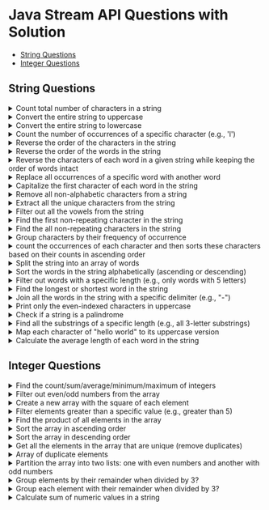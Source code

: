 # Java Stream API Questions with Solution

- [String Questions](#string-questions)
- [Integer Questions](#integer-questions)

## String Questions

<details>
  <summary>Count total number of characters in a string</summary>

```java
public static void main(String[] args)
{
    String str = "hello world";

    long count = str.chars().count();

    System.out.println(count);
}
```

</details>

<details>
 <summary>Convert the entire string to uppercase</summary>

```java
public static void main(String[] args)
{
    String str = "hello world";

    String upperCaseStr = str.chars()
            .mapToObj(Character::toString)
            .map(String::toUpperCase)
            .collect(Collectors.joining());

    System.out.println(upperCaseStr);
}
```

</details>

<details>
  <summary>Convert the entire string to lowercase</summary>

```java
  public static void main(String[] args)
{
    String str = "HELLO WORLD";

    String lowerCaseStr = str.chars()
            .mapToObj(Character::toString)
            .map(String::toLowerCase)
            .collect(Collectors.joining());

    System.out.println(lowerCaseStr);
}
```

</details>

<details>
  <summary>Count the number of occurrences of a specific character (e.g., 'l')</summary>

#### solution-1

```java
  public static void main(String[] args)
{
    String str = "Hello Lost World";

    long count = str.chars()
            .filter(ch -> ch == 'L' || ch == 'l')
            .count();

    System.out.println(count);
}
```

#### solution-2

```java
  public static void main(String[] args)
{
    String str = "Hello Lost World";

    long count = str.chars()
            .mapToObj(Character::toLowerCase)
            .filter(ch -> ch == 'l')
            .count();

    System.out.println(count);
}
```

</details>

<details>
<summary>Reverse the order of the characters in the string</summary>

#### solution-1

```java
public static void main(String[] args)
{
    String str = "hello world";

    String reverseStr = str.chars()
            .mapToObj(Character::toString)
            .reduce((str1, str2) -> str2 + str1)
            .orElseThrow();

    System.out.println(reverseStr);
}
```

#### solution-2

```java
public static void main(String[] args)
{
    String str = "hello world";

    String reverseStr = IntStream.range(0, str.length())
            .mapToObj(i -> String.valueOf(str.charAt(str.length() - i - 1)))
            .collect(Collectors.joining());

    System.out.println(reverseStr);
}
```

</details>

<details>
<summary>Reverse the order of the words in the string</summary>

```java
  public static void main(String[] args)
  {
      String str = "the quick brown fox jumps over the lazy dog";

      String newStr = Arrays.stream(str.split("\\s+"))
              .reduce((string, string2) -> string2 + " " + string)
              .orElseThrow();

      System.out.println(newStr);
  }
```

</details>

<details>
<summary>Reverse the characters of each word in a given string while keeping the order of words intact</summary>

```java
  public static void main(String[] args)
  {
      String str = "hello world";

      String newStr = Stream.of(str.split("\\s+"))
              .map(val -> new StringBuilder(val).reverse())
              .collect(Collectors.joining(" "));

      System.out.println(newStr);
  }
```

</details>

<details>
  <summary>Replace all occurrences of a specific word with another word</summary>

```java
  public static void main(String[] args)
  {
      String str = "Banana is tasty, but some people prefer Banana pie.";

      String newStr = Stream.of(str.split("\\s+"))
              .map(val -> val.equalsIgnoreCase("Banana") ? "Apple" : val)
              .collect(Collectors.joining(" "));

      System.out.println(newStr);
  }
```

</details>

<details>
  <summary>Capitalize the first character of each word in the string</summary>

```java
  public static void main(String[] args)
  {
      String str = "The quick brown fox jumps over the lazy dog";

      String newStr = Stream.of(str.split("\\s+"))
              .map(val -> Character.toUpperCase(val.charAt(0)) + val.substring(1))
              .collect(Collectors.joining(" "));

      System.out.println(newStr);
  }
```

</details>

<details>
  <summary>Remove all non-alphabetic characters from a string</summary>

```java
  public static void main(String[] args)
  {
      String str = "Th3 qu!ck br0wn f0x jump$ 0ver the l4zy d0g";

      String sanitizeStr = str.chars()
              .filter(Character::isLetter)
              .mapToObj(Character::toString)
              .collect(Collectors.joining());

      System.out.println(sanitizeStr);
  }
```

</details>

<details>
  <summary>Extract all the unique characters from the string</summary>

```java
  public static void main(String[] args)
  {
      String str = "hello world";

      String newStr = str.chars()
              .mapToObj(Character::toString)
              .distinct().collect(Collectors.joining());

      System.out.println(newStr);
  }
```

</details>

<details>
  <summary>Filter out all the vowels from the string</summary>

```java
  public static void main(String[] args)
  {
      String str = "The quick brown fox jumps over the lazy dog";
      String vowels = "aeiou";

      String newStr = str.chars()
              .mapToObj(Character::toString)
              .filter(val -> !vowels.contains(val))
              .collect(Collectors.joining());

      System.out.println(newStr);
  }
```

</details>

<details>
  <summary>Find the first non-repeating character in the string</summary>

```java
  public static void main(String[] args)
  {
      String str = "the quick brown fox jumps over the lazy dog";

      String newStr = str.chars()
              .mapToObj(Character::toString)
              .collect(Collectors.groupingBy(Function.identity(), LinkedHashMap::new, Collectors.counting()))
              .entrySet().stream()
              .filter(entry -> entry.getValue() == 1)
              .map(Map.Entry::getKey)
              .findFirst().orElseThrow();

      System.out.println(newStr);
  }
```

</details>

<details>
  <summary>Find the all non-repeating characters in the string</summary>

```java
  public static void main(String[] args)
  {
      String str = "the quick brown fox jumps over the lazy dog";

      List<String> map = str.chars()
              .mapToObj(Character::toString)
              .collect(Collectors.groupingBy(Function.identity(), Collectors.counting()))
              .entrySet().stream()
              .filter(entry -> entry.getValue() == 1)
              .map(Map.Entry::getKey)
              .collect(Collectors.toList());

      System.out.println(map);
  }
```

</details>

<details>
  <summary>Group characters by their frequency of occurrence</summary>

```java
  public static void main(String[] args)
  {
      String str = "the quick brown fox jumps over the lazy dog";

      Map<String, Long> map = str.chars()
              .mapToObj(Character::toString)
              .collect(Collectors.groupingBy(Function.identity(), Collectors.counting()));

      System.out.println(map);
  }
```

</details>

<details>
  <summary>count the occurrences of each character and then sorts these characters based on their counts in ascending order</summary>

#### solution-1
```java
  public static void main(String[] args)
  {
      String str = "the quick brown fox jumps over the lazy dog";

      Map<String, Long> map = str.chars()
              .mapToObj(Character::toString)
              .collect(Collectors.groupingBy(Function.identity(), Collectors.counting()))
              .entrySet().stream()
              .sorted(Map.Entry.comparingByValue())
              .collect(Collectors.toMap(Map.Entry::getKey, Map.Entry::getValue, (e1, e2) -> e1, LinkedHashMap::new));

      System.out.println(map);
  }
```

#### solution-2
```java
  public static void main(String[] args)
  {
      String str = "the quick brown fox jumps over the lazy dog";

      Map<String, Long> map = new LinkedHashMap<>();
      str.chars()
              .mapToObj(Character::toString)
              .collect(Collectors.groupingBy(Function.identity(), Collectors.counting()))
              .entrySet().stream()
              .sorted(Map.Entry.comparingByValue())
              .forEachOrdered(entry -> map.put(entry.getKey(), entry.getValue()));

      System.out.println(map);
  }
```

</details>

<details>
  <summary>Split the string into an array of words</summary>

```java
  public static void main(String[] args)
  {
      String str = "the quick brown fox jumps over the lazy dog";

      String[] arr = Arrays.stream(str.split("\\s+"))
              .toArray(String[]::new);

      System.out.println(Arrays.toString(arr));
  }
```

</details>

<details>
  <summary>Sort the words in the string alphabetically (ascending or descending)</summary>

#### ascending
```java
  public static void main(String[] args)
  {
      String str = "the quick brown fox jumps over the lazy dog";

      String[] arr = Arrays.stream(str.split("\\s+"))
              .sorted()
              .toArray(String[]::new);

      System.out.println(Arrays.toString(arr));
  }
```

#### descending
```java
  public static void main(String[] args)
  {
      String str = "the quick brown fox jumps over the lazy dog";

      String[] arr = Arrays.stream(str.split("\\s+"))
              .sorted(Comparator.reverseOrder())
              .toArray(String[]::new);

      System.out.println(Arrays.toString(arr));
  }
```

</details>

<details>
  <summary>Filter out words with a specific length (e.g., only words with 5 letters)</summary>

```java
  public static void main(String[] args)
  {
      String str = "the quick brown fox jumps over the lazy dog";

      String[] arr = Arrays.stream(str.split("\\s+"))
              .filter(val -> val.length() == 5)
              .toArray(String[]::new);

      System.out.println(Arrays.toString(arr));
  }
```

</details>

<details>
  <summary>Find the longest or shortest word in the string</summary>

```java
  public static void main(String[] args)
  {
      String str = "the quick brown fox jumps over a lazy dog";

      String longestWord = Arrays.stream(str.split("\\s+"))
              .max(Comparator.comparing(String::length)).orElseThrow();

      String shortestWord = Arrays.stream(str.split("\\s+"))
              .min(Comparator.comparing(String::length)).orElseThrow();

      System.out.println(longestWord);
      System.out.println(shortestWord);
  }
```

</details>

<details>
  <summary>Join all the words in the string with a specific delimiter (e.g., "-")</summary>

#### solution-1
```java
  public static void main(String[] args)
  {
      String str = "the quick brown fox jumps over a lazy dog";

      String newStr = Arrays.stream(str.split("\\s+"))
              .collect(Collectors.joining("-"));

      System.out.println(newStr);
  }
```

#### solution-2
```java
  public static void main(String[] args)
  {
      String str = "the quick brown fox jumps over a lazy dog";

      String newStr = Arrays.stream(str.split("\\s+"))
              .reduce((string, string2) -> string + "-" + string2)
              .orElseThrow();

      System.out.println(newStr);
  }
```

</details>

<details>
  <summary>Print only the even-indexed characters in uppercase</summary>

```java
  public static void main(String[] args)
  {
      String str = "The quick brown fox jumps over the lazy dog";

      String newStr = IntStream.range(0, str.length())
              .filter(i -> i % 2 == 0)
              .mapToObj(str::charAt)
              .map(Character::toUpperCase)
              .map(String::valueOf)
              .collect(Collectors.joining());

      System.out.println(newStr);
  }
```

</details>

<details>
  <summary>Check if a string is a palindrome</summary>

#### solution-1
```java
  public static void main(String[] args)
  {
      String str = "level";

      boolean isPalindrome = str.chars()
              .mapToObj(Character::toString)
              .reduce((val, val2) -> val2 + val)
              .orElseThrow().equals(str);
      
      System.out.println(isPalindrome);
  }
```

#### solution-2
```java
  public static void main(String[] args)
  {
      String str = "level";

      boolean isPalindrome = IntStream.range(0, str.length() / 2)
              .noneMatch(i -> str.charAt(i) != str.charAt(str.length() - i - 1));

      System.out.println(isPalindrome);
  }
```

</details>

<details>
  <summary>Find all the substrings of a specific length (e.g., all 3-letter substrings)</summary>

```java
  public static void main(String[] args)
    {
        String str = "hellWorld";
        int subStrLength = 3;
  
        IntStream.range(0, str.length() - subStrLength + 1)
                .mapToObj(i -> str.substring(i, subStrLength + i))
                .forEach(System.out::println);
    }
```

</details>

<details>
  <summary>Map each character of "hello world" to its uppercase version</summary>

```java
  public static void main(String[] args)
  {
      String str = "helloWorld";

      Map<String, String> map = str.chars()
              .mapToObj(Character::toString)
              .collect(Collectors.toMap(
                      Function.identity(),
                      String::toUpperCase,
                      (string, string2) -> string2 // Merge function to handle duplicates (keep the first occurrence)
              ));

      System.out.println(map);
  }
```

</details>

<details>
  <summary>Calculate the average length of each word in the string</summary>

```java
    public static void main(String[] args)
    {
        String str = "the quick brown fox jumps over the lazy dog";

        System.out.println(Stream.of(str.split("\\s+"))
                .collect(Collectors.averagingInt(String::length)));
    }
```

</details>

## Integer Questions

<details>
  <summary>Find the count/sum/average/minimum/maximum of integers</summary>

### solution-1

```java
public static void main(String[] args) {
    int[] arr = {1, 2, 3, 4, 5, 6, 7, 8, 9};

    long count = Arrays.stream(arr).count();
    int sum = Arrays.stream(arr).sum();
    double average = Arrays.stream(arr).average().orElseThrow();
    int max = Arrays.stream(arr).max().orElseThrow();
    int min = Arrays.stream(arr).min().orElseThrow();

    System.out.println(count);
    System.out.println(sum);
    System.out.println(average);
    System.out.println(max);
    System.out.println(min);
}
```

### solution-2

```java
public static void main(String[] args) {
    int[] arr = {1, 2, 3, 4, 5, 6, 7, 8, 9};

    long count = IntStream.of(arr).count();
    int sum = IntStream.of(arr).sum();
    double average = IntStream.of(arr).average().orElseThrow();
    int max = IntStream.of(arr).max().orElseThrow();
    int min = IntStream.of(arr).min().orElseThrow();

    System.out.println(count);
    System.out.println(sum);
    System.out.println(average);
    System.out.println(max);
    System.out.println(min);
}
```

</details>

<details>
  <summary>Filter out even/odd numbers from the array</summary>

```java
public static void main(String[] args) {
    int[] arr = {0, 1, 2, 3, 4, 5, 6, 7, 8, 9};

    int[] even = Arrays.stream(arr)
            .filter(val -> val % 2 == 0)
            .toArray();

    int[] odd = Arrays.stream(arr)
            .filter(val -> val % 2 != 0)
            .toArray();

    System.out.println(Arrays.toString(even));
    System.out.println(Arrays.toString(odd));
}
```
</details>

<details>
  <summary>Create a new array with the square of each element</summary>

```java
public static void main(String[] args) 
    {
        int[] arr = {0, 1, 2, 3, 4, 5, 6, 7, 8, 9};
    
        int[] squareArr = Arrays.stream(arr)
                .map(val -> val * val)
                .toArray();
    
        System.out.println(Arrays.toString(squareArr));
    }
```
</details>

<details>
  <summary>Filter elements greater than a specific value (e.g., greater than 5)</summary>

```java
public static void main(String[] args) {
    int[] arr = {0, 1, 2, 3, 4, 5, 6, 7, 8, 9};
    
    int[] filteredArr = Arrays.stream(arr)
            .filter(val -> val > 5)
            .toArray();
    
    System.out.println(Arrays.toString(filteredArr));
}
```
</details>

<details>
  <summary>Find the product of all elements in the array</summary>

```java
public static void main(String[] args) 
{
    int[] arr = {1, 2, 3, 4, 5, 6, 7, 8, 9};

    int product = Arrays.stream(arr)
            .reduce((left, right) -> left * right)
            .orElseThrow();

    System.out.println(product);
}
```
</details>

<details>
  <summary>Sort the array in ascending order</summary>

```java
public static void main(String[] args) 
{
    int[] arr = {2, 9, 4, 3, 6, 8, 1, 7};

    int[] sortedArr = Arrays.stream(arr)
            .sorted().toArray();

    System.out.println(Arrays.toString(sortedArr));
}
```
</details>

<details>
  <summary>Sort the array in descending order</summary>

```java
public static void main(String[] args) 
{
    int[] arr = {2, 9, 4, 3, 6, 8, 1, 7};

    Integer[] sortedArr = Arrays.stream(arr)
            .boxed()
            .sorted(Comparator.reverseOrder())
            .toArray(Integer[]::new);

    System.out.println(Arrays.toString(sortedArr));
}
```
</details>

<details>
  <summary>Get all the elements in the array that are unique (remove duplicates)</summary>

```java
public static void main(String[] args) 
{
    int[] arr = {2, 9, 2, 3, 3, 8, 1, 7};

    int[] sortedArr = Arrays.stream(arr)
            .distinct()
            .toArray();

    System.out.println(Arrays.toString(sortedArr));
}
```
</details>

<details>
  <summary>Array of duplicate elements</summary>

### solution-1
```java
public static void main(String[] args) 
{
    int[] arr = {9, 9, 2, 3, 3, 8, 1, 2};

    int[] duplArr = Arrays.stream(arr)
            .boxed()
            .collect(Collectors.groupingBy(Function.identity(), Collectors.counting()))
            .entrySet().stream()
            .filter(entry -> entry.getValue() > 1)
            .mapToInt(Map.Entry::getKey)
            .toArray();

    System.out.println(Arrays.toString(duplArr));
}
```

### solution-2
```java
public static void main(String[] args) 
{
    int[] arr = {9, 9, 2, 3, 3, 8, 1, 2};

    Set<Integer> set = new HashSet<>();

    int[] duplArr = Arrays.stream(arr)
            .filter(val -> !set.add(val))
            .toArray();

    System.out.println(Arrays.toString(duplArr));
}
```
</details>

<details>
  <summary>Partition the array into two lists: one with even numbers and another with odd numbers</summary>

```java
public static void main(String[] args) 
{
    int[] arr = {0, 1, 2, 3, 4, 5, 6, 7};

    Map<Boolean, List<Integer>> evenAndOdd = Arrays.stream(arr)
            .boxed()
            .collect(Collectors.partitioningBy(val -> val % 2 == 0));

    List<Integer> evenLists = evenAndOdd.get(true);
    List<Integer> oddLists = evenAndOdd.get(false);

    System.out.println(evenLists);
    System.out.println(oddLists);
}
```
</details>

<details>
  <summary>Group elements by their remainder when divided by 3?</summary>

```java
public static void main(String[] args) {
    int[] arr = {0, 1, 2, 3, 4, 5, 6, 7, 8, 9};

    Map<Integer, List<Integer>> map = Arrays.stream(arr)
            .boxed()
            .collect(Collectors.groupingBy(val -> val % 3));

    System.out.println(map);
}
```
</details>

<details>
  <summary>Group each element with their remainder when divided by 3?</summary>

```java
public static void main(String[] args) 
{
    int[] arr = {0, 1, 2, 3, 4, 5, 6, 7, 8, 9};

    Map<Integer, Integer> map = Arrays.stream(arr)
            .boxed()
            .collect(Collectors.toMap(Function.identity(), val -> val % 3));

    System.out.println(map);
}
```
</details>

<details>
  <summary>Calculate sum of numeric values in a string</summary>

```java
public static void main(String[] args) 
{
    String str = "38457";

    int sum = str
            .chars()
            .mapToObj(Character::getNumericValue)
            .mapToInt(Integer::intValue).sum();

    System.out.println(sum);
}
```
</details>

